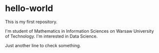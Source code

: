 # hello-world
This is my first repository.

I'm student of Mathematics in Information Sciences on Warsaw University of Technology. I'm interested in Data Science.

Just another line to check something.
